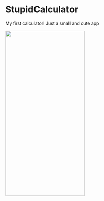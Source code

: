 # StupidCalculator
My first calculator! Just a small and cute app

<img src="https://i.imgur.com/YCLciqk.png" height="520" width="250">
